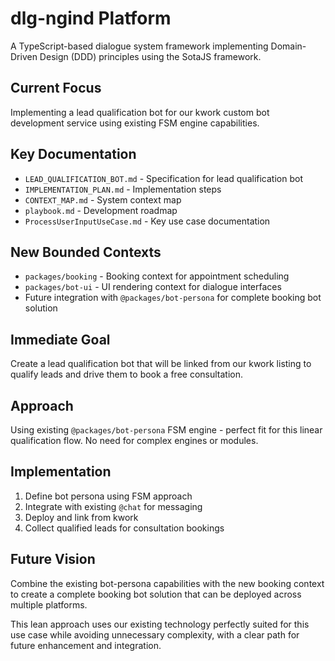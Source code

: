# dlg-ngind Platform

A TypeScript-based dialogue system framework implementing Domain-Driven Design (DDD) principles using the SotaJS framework.

## Current Focus
Implementing a lead qualification bot for our kwork custom bot development service using existing FSM engine capabilities.

## Key Documentation
- `LEAD_QUALIFICATION_BOT.md` - Specification for lead qualification bot
- `IMPLEMENTATION_PLAN.md` - Implementation steps
- `CONTEXT_MAP.md` - System context map
- `playbook.md` - Development roadmap
- `ProcessUserInputUseCase.md` - Key use case documentation

## New Bounded Contexts
- `packages/booking` - Booking context for appointment scheduling
- `packages/bot-ui` - UI rendering context for dialogue interfaces
- Future integration with `@packages/bot-persona` for complete booking bot solution

## Immediate Goal
Create a lead qualification bot that will be linked from our kwork listing to qualify leads and drive them to book a free consultation.

## Approach
Using existing `@packages/bot-persona` FSM engine - perfect fit for this linear qualification flow. No need for complex engines or modules.

## Implementation
1. Define bot persona using FSM approach
2. Integrate with existing `@chat` for messaging
3. Deploy and link from kwork
4. Collect qualified leads for consultation bookings

## Future Vision
Combine the existing bot-persona capabilities with the new booking context to create a complete booking bot solution that can be deployed across multiple platforms.

This lean approach uses our existing technology perfectly suited for this use case while avoiding unnecessary complexity, with a clear path for future enhancement and integration.